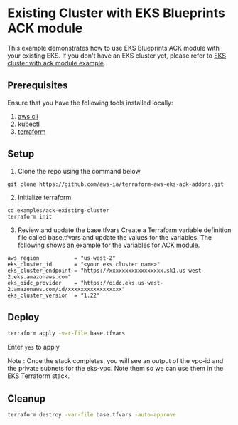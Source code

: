 # Existing Cluster with EKS Blueprints ACK module
This example demonstrates how to use EKS Blueprints ACK module with your existing EKS. 
If you don't have an EKS cluster yet, please refer to [EKS cluster with ack module example](./ack-eks-cluster-with-vpc/).


## Prerequisites

Ensure that you have the following tools installed locally:

1. [aws cli](https://docs.aws.amazon.com/cli/latest/userguide/getting-started-install.html)
2. [kubectl](https://kubernetes.io/docs/tasks/tools/)
3. [terraform](https://learn.hashicorp.com/tutorials/terraform/install-cli)

## Setup
1. Clone the repo using the command below
```
git clone https://github.com/aws-ia/terraform-aws-eks-ack-addons.git
```

2. Initialize terraform

```console
cd examples/ack-existing-cluster
terraform init
```

3. Review and update the base.tfvars
Create a Terraform variable definition file called base.tfvars and update the values for the variables. The following shows an example for the variables for ACK module.
```shell script
aws_region           = "us-west-2"
eks_cluster_id       = "<your eks cluster name>"
eks_cluster_endpoint = "https://xxxxxxxxxxxxxxxxx.sk1.us-west-2.eks.amazonaws.com"
eks_oidc_provider    = "https://oidc.eks.us-west-2.amazonaws.com/id/xxxxxxxxxxxxxxxxx"
eks_cluster_version  = "1.22"
```

## Deploy

```sh
terraform apply -var-file base.tfvars
```

Enter `yes` to apply

Note : Once the stack completes, you will see an output of the vpc-id and the private subnets for the eks-vpc. Note them so we can use them in the EKS Terraform stack.

## Cleanup

```sh
terraform destroy -var-file base.tfvars -auto-approve
```